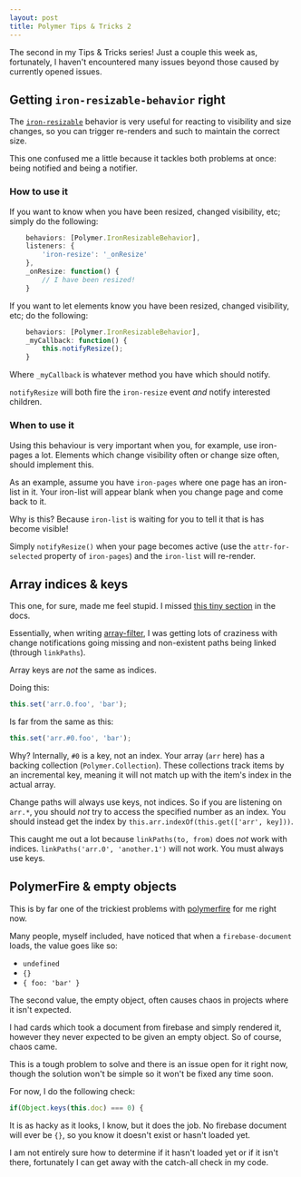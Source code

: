 ```yaml
---
layout: post
title: Polymer Tips & Tricks 2
---
```


The second in my Tips & Tricks series! Just a couple this week as, fortunately, I haven't encountered many issues beyond those caused by currently opened issues.

## Getting `iron-resizable-behavior` right

The [`iron-resizable`](https://github.com/PolymerElements/iron-resizable-behavior) behavior is very useful for reacting to visibility and size changes, so you can trigger re-renders and such to maintain the correct size.

This one confused me a little because it tackles both problems at once: being notified and being a notifier.

### How to use it

If you want to know when you have been resized, changed visibility, etc; simply do the following:

```javascript
    behaviors: [Polymer.IronResizableBehavior],
    listeners: {
        'iron-resize': '_onResize'
    },
    _onResize: function() {
        // I have been resized!
    }
```

If you want to let elements know you have been resized, changed visibility, etc; do the following:

```javascript
    behaviors: [Polymer.IronResizableBehavior],
    _myCallback: function() {
        this.notifyResize();
    }
```

Where `_myCallback` is whatever method you have which should notify.

`notifyResize` will both fire the `iron-resize` event _and_ notify interested children.

### When to use it

Using this behaviour is very important when you, for example, use iron-pages a lot. Elements which change visibility often or change size often, should implement this.

As an example, assume you have `iron-pages` where one page has an iron-list in it. Your iron-list will appear blank when you change page and come back to it.

Why is this? Because `iron-list` is waiting for you to tell it that is has become visible!

Simply `notifyResize()` when your page becomes active (use the `attr-for-selected` property of `iron-pages`) and the `iron-list` will re-render.

## Array indices & keys

This one, for sure, made me feel stupid. I missed [this tiny section](https://www.polymer-project.org/1.0/docs/devguide/model-data#get-array-item) in the docs.

Essentially, when writing [array-filter](https://github.com/43081j/array-filter), I was getting lots of craziness with change notifications going missing and non-existent paths being linked (through `linkPaths`).

Array keys are _not_ the same as indices.

Doing this:

```javascript
this.set('arr.0.foo', 'bar');
```

Is far from the same as this:

```javascript
this.set('arr.#0.foo', 'bar');
```

Why? Internally, `#0` is a key, not an index. Your array (`arr` here) has a backing collection (`Polymer.Collection`). These collections track items by an incremental key, meaning it will not match up with the item's index in the actual array.

Change paths will always use keys, not indices. So if you are listening on `arr.*`, you should _not_ try to access the specified number as an index. You should instead get the index by `this.arr.indexOf(this.get(['arr', key]))`.

This caught me out a lot because `linkPaths(to, from)` does _not_ work with indices. `linkPaths('arr.0', 'another.1')` will not work. You must always use keys.

## PolymerFire & empty objects

This is by far one of the trickiest problems with [polymerfire](https://github.com/firebase/polymerfire) for me right now.

Many people, myself included, have noticed that when a `firebase-document` loads, the value goes like so:

* `undefined`
* `{}`
* `{ foo: 'bar' }`

The second value, the empty object, often causes chaos in projects where it isn't expected.

I had cards which took a document from firebase and simply rendered it, however they never expected to be given an empty object. So of course, chaos came.

This is a tough problem to solve and there is an issue open for it right now, though the solution won't be simple so it won't be fixed any time soon.

For now, I do the following check:

```javascript
if(Object.keys(this.doc) === 0) {
```

It is as hacky as it looks, I know, but it does the job. No firebase document will ever be `{}`, so you know it doesn't exist or hasn't loaded yet.

I am not entirely sure how to determine if it hasn't loaded yet or if it isn't there, fortunately I can get away with the catch-all check in my code.
